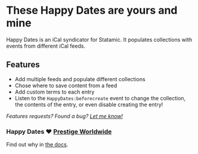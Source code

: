 # These Happy Dates are yours and mine

Happy Dates is an iCal syndicator for Statamic. It populates collections with events from different iCal feeds.

## Features
* Add multiple feeds and populate different collections
* Chose where to save content from a feed
* Add custom terms to each entry
* Listen to the `HappyDates:beforecreate` event to change the collection, the contents of the entry, or even disable creating the entry!

_Features requests? Found a bug? [Let me know!](mailto:wout@woutmager.nl)_

### Happy Dates ❤ [Prestige Worldwide](https://statamic.com/marketplace/addons/prestige-worldwide)
Find out why in [the docs](https://statamic.com/marketplace/addons/prestige-worldwide).
